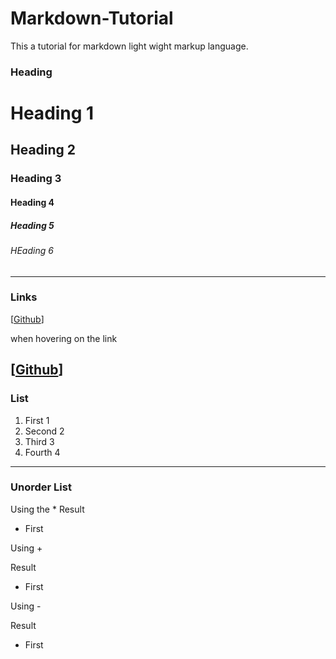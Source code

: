 # Markdown-Tutorial
This a tutorial for markdown light wight markup language.
### Heading 
# Heading 1
## Heading 2
### Heading 3
#### Heading 4
##### Heading 5
###### HEading 6
---
### Links

[[Github](https://www.github.com)]

when hovering on the link

[[Github](https://github.com/SeluHadu "SeluHadu")]
---
### List
1. First 1
1. Second 2
1. Third 3
1. Fourth 4
---
### Unorder List
Using the * 
Result

* First

Using +

Result
+ First

Using -

Result

- First
